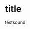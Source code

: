 

# title

<audio ref='themeSong' src="https://raw.githubusercontent.com/CN3ves/System/master/docs/Billie-Eilish-bury-a-friend.mp3" autoPlay loop></audio>

<iframe src="https://raw.githubusercontent.com/CN3ves/System/master/docs/Billie-Eilish-bury-a-friend.mp3" allow="autoplay" style="display:none" id="iframeAudio"></iframe>

testsound

